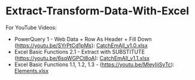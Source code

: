 # Extract-Transform-Data-With-Excel  

For YouTube Videos:  
 - PowerQuery 1 - Web Data + Row As Header + Fill Down (https://youtu.be/SYrPtCd1pMs): [CatchEmAll_v1.0.xlsx](https://github.com/TranDenyDFW/Extract-Transform-Data-With-Excel/blob/main/CatchEmAll_v1.0.xlsx)   
 - Excel Basic Functions 2.1 - Extract with SUBSTITUTE (https://youtu.be/6sqWGPCt8oA): [CatchEmAll_v1.1.xlsx](https://github.com/TranDenyDFW/Extract-Transform-Data-With-Excel/blob/main/CatchEmAll_v1.1.xlsx)
 - Excel Basic Functions 1.1, 1.2, 1.3 - (https://youtu.be/MleyIijSyTc): [Elements.xlsx](https://github.com/TranDenyDFW/Extract-Transform-Data-With-Excel/blob/main/Elements.xlsx)   
